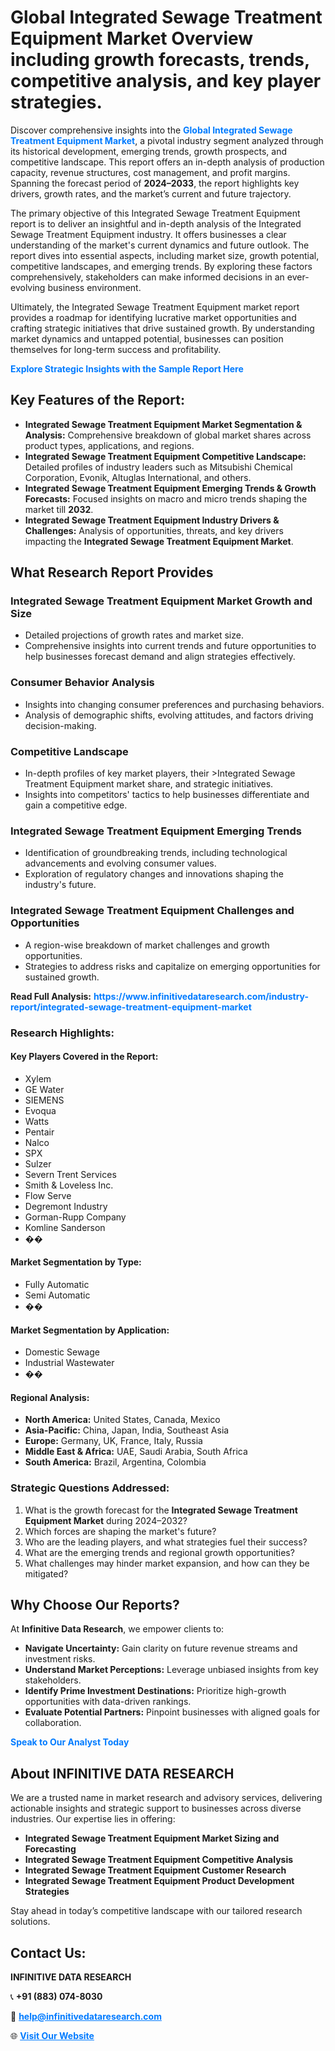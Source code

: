 <h1>Global Integrated Sewage Treatment Equipment Market Overview including growth forecasts, trends, competitive analysis, and key player strategies.</h1>
<p>
Discover comprehensive insights into the 
<a href="https://www.infinitivedataresearch.com/industry-report/integrated-sewage-treatment-equipment-market" rel="dofollow" style="color: #007BFF; text-decoration: none;"><strong>Global Integrated Sewage Treatment Equipment Market</strong></a>, a pivotal industry segment analyzed through its historical development, emerging trends, growth prospects, and competitive landscape. This report offers an in-depth analysis of production capacity, revenue structures, cost management, and profit margins. Spanning the forecast period of <strong>2024–2033</strong>, the report highlights key drivers, growth rates, and the market’s current and future trajectory.
</p>
<p>
The primary objective of this Integrated Sewage Treatment Equipment report is to deliver an insightful and in-depth analysis of the Integrated Sewage Treatment Equipment industry. It offers businesses a clear understanding of the market's current dynamics and future outlook. The report dives into essential aspects, including market size, growth potential, competitive landscapes, and emerging trends. By exploring these factors comprehensively, stakeholders can make informed decisions in an ever-evolving business environment.
</p>
<p>
Ultimately, the Integrated Sewage Treatment Equipment market report provides a roadmap for identifying lucrative market opportunities and crafting strategic initiatives that drive sustained growth. By understanding market dynamics and untapped potential, businesses can position themselves for long-term success and profitability.
</p>
<p>
<a href="https://www.infinitivedataresearch.com/request-sample/reportId=104632" style="color: #007BFF; text-decoration: none;"><strong>Explore Strategic Insights with the Sample Report Here</strong></a>
</p>

<h2>Key Features of the Report:</h2>
<ul>
<li><strong>Integrated Sewage Treatment Equipment Market Segmentation & Analysis:</strong> Comprehensive breakdown of global market shares across product types, applications, and regions.</li>
<li><strong>Integrated Sewage Treatment Equipment Competitive Landscape:</strong> Detailed profiles of industry leaders such as Mitsubishi Chemical Corporation, Evonik, Altuglas International, and others.</li>
<li><strong>Integrated Sewage Treatment Equipment Emerging Trends & Growth Forecasts:</strong> Focused insights on macro and micro trends shaping the market till <strong>2032</strong>.</li>
<li><strong>Integrated Sewage Treatment Equipment Industry Drivers & Challenges:</strong> Analysis of opportunities, threats, and key drivers impacting the <strong>Integrated Sewage Treatment Equipment Market</strong>.</li>
</ul>

<h2>What Research Report Provides</h2>
<h3>Integrated Sewage Treatment Equipment Market Growth and Size</h3>
<ul>
<li>Detailed projections of growth rates and market size.</li>
<li>Comprehensive insights into current trends and future opportunities to help businesses forecast demand and align strategies effectively.</li>
</ul>

<h3>Consumer Behavior Analysis</h3>
<ul>
<li>Insights into changing consumer preferences and purchasing behaviors.</li>
<li>Analysis of demographic shifts, evolving attitudes, and factors driving decision-making.</li>
</ul>

<h3>Competitive Landscape</h3>
<ul>
<li>In-depth profiles of key market players, their >Integrated Sewage Treatment Equipment market share, and strategic initiatives.</li>
<li>Insights into competitors' tactics to help businesses differentiate and gain a competitive edge.</li>
</ul>

<h3>Integrated Sewage Treatment Equipment Emerging Trends</h3>
<ul>
<li>Identification of groundbreaking trends, including technological advancements and evolving consumer values.</li>
<li>Exploration of regulatory changes and innovations shaping the industry's future.</li>
</ul>

<h3>Integrated Sewage Treatment Equipment Challenges and Opportunities</h3>
<ul>
<li>A region-wise breakdown of market challenges and growth opportunities.</li>
<li>Strategies to address risks and capitalize on emerging opportunities for sustained growth.</li>
</ul>
<p><strong>Read Full Analysis:</strong> <a href="https://www.infinitivedataresearch.com/industry-report/integrated-sewage-treatment-equipment-market" rel="dofollow" style="color: #007BFF; text-decoration: none;"><strong>https://www.infinitivedataresearch.com/industry-report/integrated-sewage-treatment-equipment-market</strong></a></p>
<h3>Research Highlights:</h3>
<h4>Key Players Covered in the Report:</h4>
<ul><li>Xylem</li><li>GE Water</li><li>SIEMENS</li><li>Evoqua</li><li>Watts</li><li>Pentair</li><li>Nalco</li><li>SPX</li><li>Sulzer</li><li>Severn Trent Services</li><li>Smith &amp; Loveless Inc.</li><li>Flow Serve</li><li>Degremont Industry</li><li>Gorman-Rupp Company</li><li>Komline Sanderson</li><li>��</li></ul>
<h4>Market Segmentation by Type:</h4>
<ul><li>Fully Automatic</li><li>Semi Automatic</li><li>��</li></ul>
<h4>Market Segmentation by Application:</h4>
<ul><li>Domestic Sewage</li><li>Industrial Wastewater</li><li>��</li></ul>

<h4>Regional Analysis:</h4>
<ul>
<li><strong>North America:</strong> United States, Canada, Mexico</li>
<li><strong>Asia-Pacific:</strong> China, Japan, India, Southeast Asia</li>
<li><strong>Europe:</strong> Germany, UK, France, Italy, Russia</li>
<li><strong>Middle East & Africa:</strong> UAE, Saudi Arabia, South Africa</li>
<li><strong>South America:</strong> Brazil, Argentina, Colombia</li>
</ul>

<h3>Strategic Questions Addressed:</h3>
<ol>
<li>What is the growth forecast for the <strong>Integrated Sewage Treatment Equipment Market</strong> during 2024–2032?</li>
<li>Which forces are shaping the market's future?</li>
<li>Who are the leading players, and what strategies fuel their success?</li>
<li>What are the emerging trends and regional growth opportunities?</li>
<li>What challenges may hinder market expansion, and how can they be mitigated?</li>
</ol>

<h2>Why Choose Our Reports?</h2>
<p>At <strong>Infinitive Data Research</strong>, we empower clients to:</p>
<ul>
<li><strong>Navigate Uncertainty:</strong> Gain clarity on future revenue streams and investment risks.</li>
<li><strong>Understand Market Perceptions:</strong> Leverage unbiased insights from key stakeholders.</li>
<li><strong>Identify Prime Investment Destinations:</strong> Prioritize high-growth opportunities with data-driven rankings.</li>
<li><strong>Evaluate Potential Partners:</strong> Pinpoint businesses with aligned goals for collaboration.</li>
</ul>
<p><a href="https://www.infinitivedataresearch.com/industry-report/integrated-sewage-treatment-equipment-market" rel="dofollow" style="color: #007BFF; text-decoration: none;"><strong>Speak to Our Analyst Today</strong></a></p>

<h2>About INFINITIVE DATA RESEARCH</h2>
<p>We are a trusted name in market research and advisory services, delivering actionable insights and strategic support to businesses across diverse industries. Our expertise lies in offering:</p>
<ul>
<li><strong>Integrated Sewage Treatment Equipment Market Sizing and Forecasting</strong></li>
<li><strong>Integrated Sewage Treatment Equipment Competitive Analysis</strong></li>
<li><strong>Integrated Sewage Treatment Equipment Customer Research</strong></li>
<li><strong>Integrated Sewage Treatment Equipment Product Development Strategies</strong></li>
</ul>
<p>Stay ahead in today’s competitive landscape with our tailored research solutions.</p>

<h2>Contact Us:</h2>
<p><strong>INFINITIVE DATA RESEARCH</strong></p>
<p>📞 <strong>+91 (883) 074-8030</strong></p>
<p>📧 <strong><a href="mailto:help@infinitivedataresearch.com" style="color: #007BFF;">help@infinitivedataresearch.com</a></strong></p>
<p>🌐 <strong><a href="https://www.infinitivedataresearch.com" rel="dofollow" style="color: #007BFF;">Visit Our Website</a></strong></p>